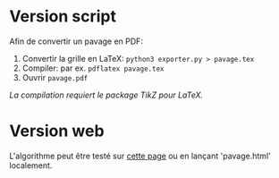 # Version script

Afin de convertir un pavage en PDF:

1. Convertir la grille en LaTeX: `python3 exporter.py > pavage.tex`
2. Compiler: par ex.             `pdflatex pavage.tex`
3. Ouvrir `pavage.pdf`

_La compilation requiert le package TikZ pour LaTeX._

# Version web

L'algorithme peut être testé sur [cette page](http://info.usherbrooke.ca/mblondin/cours/ift436_a21/rotation/) ou en lançant 'pavage.html' localement.
